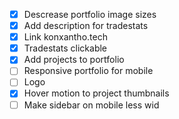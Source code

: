 - [x] Descrease portfolio image sizes
- [x] Add description for tradestats
- [x] Link konxantho.tech
- [x] Tradestats clickable
- [x] Add projects to portfolio
- [ ] Responsive portfolio for mobile
- [ ] Logo
- [x] Hover motion to project thumbnails
- [ ] Make sidebar on mobile less wid